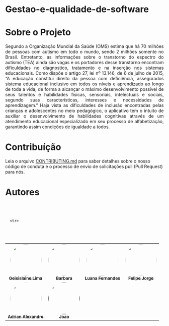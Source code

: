 # Gestao-e-qualidade-de-software


# Sobre o Projeto

<p align="justify">Segundo a Organização Mundial da Saúde (OMS) estima que há 70 
milhões de pessoas com autismo em todo o mundo, sendo 2 milhões somente 
no Brasil. Entretanto, as informações sobre o transtorno do espectro do 
autismo (TEA) ainda são vagas e os portadores desse transtorno encontram
dificuldades no diagnostico, tratamento e na inserção nos sistemas
educacionais. Como dispõe o artigo 27, lei nº 13.146, de 6 de julho de 2015,
“A educação constitui direito da pessoa com deficiência, assegurados sistema 
educacional inclusivo em todos os níveis e aprendizado ao longo de toda a 
vida, de forma a alcançar o máximo desenvolvimento possível de seus talentos 
e habilidades físicas, sensoriais, intelectuais e sociais, segundo suas 
características, interesses e necessidades de aprendizagem.” Haja vista as 
dificuldades de inclusão encontradas pelas crianças e adolescentes no meio 
pedagógico, o aplicativo tem o intuito de auxiliar o desenvolvimento de 
habilidades cognitivas através de um atendimento educacional especializado
em seu processo de alfabetização, garantindo assim condições de igualdade a 
todos.</p>


# Contribuíção

Leia o arquivo [CONTRIBUTING.md](CONTRIBUTING.md) para saber detalhes sobre o nosso código de conduta e o processo de envio de solicitações pull (Pull Request) para nós.

# Autores
<table>
    <tbody>

 <br />
  <td align="center"> <a href="https://github.com/Geisislaine" rel="nofollow">
 <img style="border-radius: 50%;" src="https://avatars.githubusercontent.com/u/62703469?v=4" width="100px;" alt=""/>
 <br /> <sub><b>Geisislaine Lima</b></sub></a> <a href="https://github.com/Geisislaine" title="Github"></a> </td>
 
 <br />
  <td align="center"> <a href="https://github.com/barbararafa" rel="nofollow">
 <img style="border-radius: 50%;" src="https://avatars.githubusercontent.com/u/84332572?v=4" width="100px;" alt=""/>
 <br /> <sub><b>Barbara</b></sub></a> <a href="https://github.com/barbararafa" title="Github"></a> </td>
 

      
      <tr>
      
<td align="center"> <a href="https://github.com/LuanaFernandesCosta" rel="nofollow">
 <img style="border-radius: 50%;" src="https://avatars.githubusercontent.com/u/80860518?v=4" width="100px;" alt=""/>
 <br /> <sub><b>Luana Fernandes</b></sub></a></td>
  
  <br />
  <td align="center"> <a href="https://github.com/FelipeJorgeRS" rel="nofollow">
 <img style="border-radius: 50%;" src="https://avatars.githubusercontent.com/u/90123100?v=4" width="100px;" alt=""/>
 <br /> <sub><b>Felipe Jorge</b></sub></a> <a href="https://github.com/FelipeJorgeRS" title="Github"></a> </td>
 </tr>
      
  <tr>
      
<td align="center"> <a href="https://github.com/Adrian-Alexandre" rel="nofollow">
 <img style="border-radius: 50%;" src="https://avatars.githubusercontent.com/u/101152587?v=4" width="100px;" alt=""/>
 <br /> <sub><b>Adrian Alexandre</b></sub></a></td>
  
  <br />
  <td align="center"> <a href="" rel="nofollow">
 <img style="border-radius: 50%;" src="" width="100px;" alt=""/>
 <br /> <sub><b>Joao</b></sub></a> <a href="" title="Github"></a> </td>
 </tr>
 
 
 </tbody></table>

